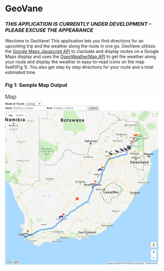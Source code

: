 # **GeoVane**

### _THIS APPLICATION IS CURRENTLY UNDER DEVELOPMENT – PLEASE EXCUSE THE APPEARANCE_

Weclome to GeoVane! This application lets you find directions for an upcoming trip and the weather along the route in one go. GeoVane utilizes the [Google Maps Javascript API]( https://developers.google.com/maps/documentation/javascript/reference/3/) to clacluate and display routes on a Google Maps display and uses the [OpenWeatherMap API](https://openweathermap.org/api) to get the weather along your route and display the weather in easy-to-read icons on the map itself(Fig 1). You also get step by step directions for your route and a total estimated time. 

### Fig 1: Sample Map Output
![Sample Map Output](./public/assets/images/sample-map.jpg)